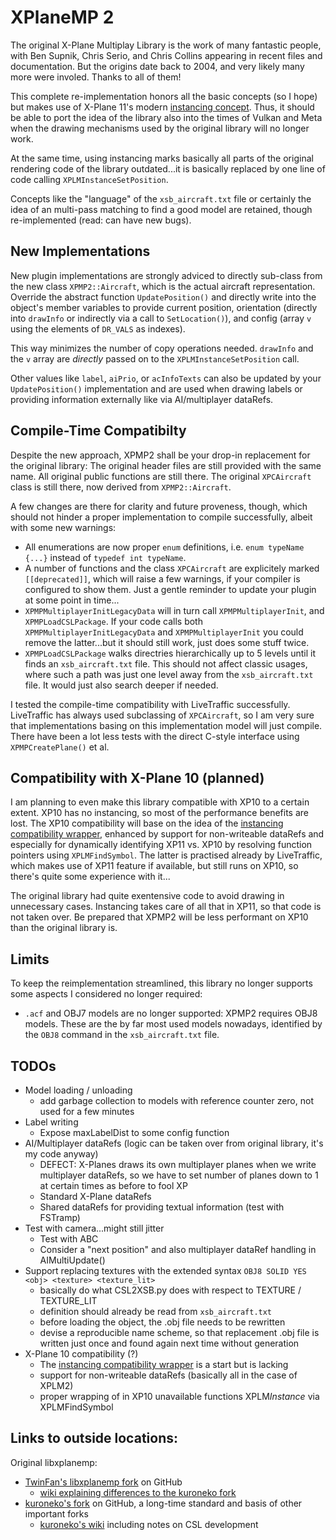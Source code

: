 XPlaneMP 2
========================

The original X-Plane Multiplay Library is the work of many fantastic people,
with Ben Supnik, Chris Serio, and Chris Collins appearing in recent files and documentation.
But the origins date back to 2004, and very likely many more were involed. Thanks to all of them!

This complete re-implementation honors all the basic concepts (so I hope)
but makes use of X-Plane 11's modern
[instancing concept](https://developer.x-plane.com/sdk/XPLMInstance/).
Thus, it should be able to port the idea of the library also into the times of Vulkan and Meta
when the drawing mechanisms used by the original library will no longer work.

At the same time, using instancing marks basically all parts of the original rendering code
of the library outdated...it is basically replaced by one line of code calling
`XPLMInstanceSetPosition`.

Concepts like the "language" of the `xsb_aircraft.txt` file or certainly the idea of an
multi-pass matching to find a good model are retained, though re-implemented (read: can have new bugs).

New Implementations
--

New plugin implementations are strongly adviced to directly sub-class
from the new class `XPMP2::Aircraft`, which is the actual aircraft representation.
Override the abstract function `UpdatePosition()` and directly write into the object's
member variables to provide current position, orientation (directly into `drawInfo` or
indirectly via a call to `SetLocation()`), and config (array `v` using the elements
of `DR_VALS` as indexes).

This way minimizes the number of copy operations needed. `drawInfo` and the `v` array
are _directly_ passed on to the `XPLMInstanceSetPosition` call.

Other values like `label`, `aiPrio`, or `acInfoTexts` can also be updated by your
`UpdatePosition()` implementation and are used when drawing labels
or providing information externally like via AI/multiplayer dataRefs.

Compile-Time Compatibilty
--

Despite the new approach, XPMP2 shall be your drop-in replacement for the
original library: The original header files are still provided with the same name.
All original public functions are still there. The original `XPCAircraft` class is still there,
now derived from `XPMP2::Aircraft`.

A few changes are there for clarity and future proveness, though, which should not
hinder a proper implementation to compile successfully, albeit with some new warnings:
- All enumerations are now proper `enum` definitions, i.e. `enum typeName {...}` instead of
  `typedef int typeName`.
- A number of functions and the class `XPCAircraft` are explicitely marked `[[deprecated]]`,
   which will raise a few warnings, if your compiler is configured to show them.
   Just a gentle reminder to update your plugin at some point in time...
- `XPMPMultiplayerInitLegacyData` will in turn call `XPMPMultiplayerInit`, and
   `XPMPLoadCSLPackage`. If your code calls both `XPMPMultiplayerInitLegacyData` and
   `XPMPMultiplayerInit` you could remove the latter...but it should still work, just
   does some stuff twice.
- `XPMPLoadCSLPackage` walks directries hierarchically up to 5 levels until it
   finds an `xsb_aircraft.txt` file. This should not affect classic usages,
   where such a path was just one level away from the `xsb_aircraft.txt` file.
   It would just also search deeper if needed.

I tested the compile-time compatibility with LiveTraffic successfully. LiveTraffic has
always used subclassing of `XPCAircraft`, so I am very sure that
implementations basing on this implementation model will just compile.
There have been a lot less tests with the direct C-style interface using `XPMPCreatePlane()` et al.

Compatibility with X-Plane 10 (planned)
--

I am planning to even make this library compatible with XP10 to a certain extent.
XP10 has no instancing, so most of the performance benefits are lost.
The XP10 compatibility will base on the idea of the
[instancing compatibility wrapper](https://developer.x-plane.com/code-sample/x-plane-10-instancing-compatibility-wrapper/),
enhanced by support for non-writeable dataRefs and especially
for dynamically identifying XP11 vs. XP10 by resolving function pointers
using `XPLMFindSymbol`. The latter is practised already by LiveTraffic,
which makes use of XP11 feature if available, but still runs on XP10, so there's
quite some experience with it...

The original library had quite exentensive code to avoid drawing in unnecessary cases.
Instancing takes care of all that in XP11, so that code is not taken over. Be prepared that XPMP2
will be less performant on XP10 than the original library is.

Limits
--

To keep the reimplementation streamlined, this library no longer supports some aspects
I considered no longer required:
- `.acf` and OBJ7 models are no longer supported: XPMP2 requires OBJ8 models.
   These are the by far most used models nowadays, identified by the `OBJ8` command
   in the `xsb_aircraft.txt` file.

TODOs
--

- Model loading / unloading
    - add garbage collection to models with reference counter zero, not used for a few minutes
- Label writing
    - Expose maxLabelDist to some config function 
- AI/Multiplayer dataRefs (logic can be taken over from original library, it's my code anyway)
    - DEFECT: X-Planes draws its own multiplayer planes when we write multiplayer dataRefs, so we have to set number of planes down to 1 at certain times as before to fool XP  
    - Standard X-Plane dataRefs
    - Shared dataRefs for providing textual information (test with FSTramp)
- Test with camera...might still jitter
    - Test with ABC
    - Consider a "next position" and also multiplayer dataRef handling in AIMultiUpdate()
- Support replacing textures with the extended syntax `OBJ8 SOLID YES <obj> <texture> <texture_lit>`
    - basically do what CSL2XSB.py does with respect to TEXTURE / TEXTURE_LIT
    - definition should already be read from `xsb_aircraft.txt`
    - before loading the object, the .obj file needs to be rewritten
    - devise a reproducible name scheme, so that replacement .obj file is written just once and found again next time without generation
- X-Plane 10 compatibility (?)
    - The <a href="">instancing compatibility wrapper</a> is a start but is lacking
    - support for non-writeable dataRefs (basically all in the case of XPLM2)
    - proper wrapping of in XP10 unavailable functions XPLM*Instance* via XPLMFindSymbol

Links to outside locations:
--

Original libxplanemp:
- [TwinFan's libxplanemp fork](https://github.com/TwinFan/libxplanemp) on GitHub
    - [wiki explaining differences to the kuroneko fork](https://github.com/TwinFan/libxplanemp/wiki)
- [kuroneko's fork](https://github.com/kuroneko/libxplanemp) on GitHub, a long-time standard and basis of other important forks
    - [kuroneko's wiki](https://github.com/kuroneko/libxplanemp/wiki) including notes on CSL development
